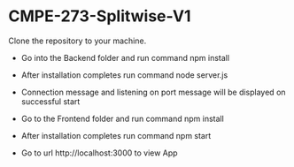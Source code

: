 # CMPE-273-Splitwise-V1
Clone the repository to your machine.
* Go into the Backend folder and run command npm install
* After installation completes run command node server.js
* Connection message and listening on port message will be displayed on successful start

* Go to the Frontend folder and run command npm install
* After installation completes run command npm start
* Go to url http://localhost:3000 to view App
